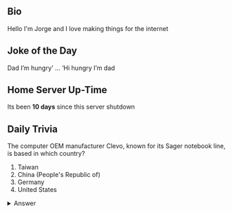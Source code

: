 ## Bio

Hello I'm Jorge and I love making things for the internet

## Joke of the Day

Dad I’m hungry’ … ‘Hi hungry I’m dad

## Home Server Up-Time

Its been **10 days** since this server shutdown


## Daily Trivia

The computer OEM manufacturer Clevo, known for its Sager notebook line, is based in which country?
 1. Taiwan
 2. China (People&#039;s Republic of)
 3. Germany
 4. United States

<details>
  <summary>Answer</summary>
  Taiwan
</details>
